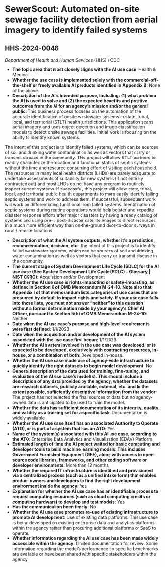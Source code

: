 # SewerScout: Automated on-site sewage facility detection from aerial imagery to identify failed systems
## HHS-2024-0046
_Department of Health and Human Services_ (HHS) / CDC


+ **The topic area that most closely aligns with the AI use case**: Health & Medical
+ **Whether the use case is implemented solely with the commercial-off-the-shelf or freely available AI products identified in Appendix B**: None of the above.
+ **Description of the AI’s intended purpose, including: (1) what problem the AI is used to solve and (2) the expected benefits and positive outcomes from the AI for an agency’s mission and/or the general public**: This business process focuses on the automation of the accurate identification of onsite wastewater systems in state, tribal, local, and territorial (STLT) health jurisdictions. This application scans aerial imagery and uses object detection and image classification models to detect onsite sewage facilities. Initial work is focusing on the ability to identify known systems.

 The intent of this project is to identify failed systems, which can be sources of soil and drinking water contamination as well as vectors that carry or transmit disease in the community. This project will allow STLT partners to readily characterize the location and functional status of septic systems without the time and resource consuming effort of visiting each household. The resources in many local health districts (LHDs) are barely adequate to undertake assessments of suitability  for new systems (if not entirely contracted out) and most LHDs do not have any program to routinely inspect current systems. If successful, this project will allow state, tribal, local, and territorial public health departments to more easily identify failing septic systems and work to address them.  If successful, subsequent work will work on differentiating functional from failed systems. Identification of septic systems during routine operations would help bolster and expedite disaster response efforts after major disasters  by having a ready catalog of systems and using pre- / post-disaster satellite images to direct resources in a much more efficient way than on-the-ground door-to-door surveys in rural / remote locations.
+ **Description of what the AI system outputs, whether it’s a prediction, recommendation, decision, etc**: The intent of this project is to identify failed wastewater systems, which can be sources of soil and drinking water contamination as well as vectors that carry or transmit disease in the community.
+ **The current stage of System Development Life Cycle (SDLC) for the AI use case (See System Development Life Cycle (SDLC) - Glossary | NIST CSRC)**: Acquisition and/or Development
+ **Whether the AI use case is rights-impacting or safety-impacting, as defined in Section 6 of OMB Memorandum M-24-10. Note also that Appendix I of that memorandum lists categories of use cases that are presumed by default to impact rights and safety. If your use case falls into those lists, you must not answer “neither” to this question without a formal determination made by your agency’s Chief AI Officer, pursuant to Section 5(b) of OMB Memorandum M-24-10**: Neither
+ **Date when the AI use case’s purpose and high-level requirements were first defined**: 1/1/2023
+ **Date when the acquisition and/or development of the AI system associated with the use case first began**: 1/1/2023
+ **Whether the AI system involved in the use case was developed, or is expected to be developed, exclusively with contracting resources, in-house, or a combination of both**: Developed in-house.
+ **Whether the AI use case made use of agency-wide infrastructure to quickly identify the right datasets to begin model development**: No
+ **General description of the data used for training, fine-tuning, and evaluation of the AI use case’s model(s). This should include a description of any data provided by the agency, whether the datasets are research datasets, publicly available, external, etc. and to the extent possible, sufficiently descriptive information from the vendor**: The project has not selected the final sources of data but no agency-owned data is anticipated to be used to train the model.
+ **Whether the data has sufficient documentation of its integrity, quality, and validity as a training set for a specific task**: Documentation is widely available
+ **Whether the AI use case itself has an associated Authority to Operate (ATO), or is part of a system that has an ATO**: Yes
+ **Name of the system(s) associated with this AI use case, according to the ATO**: Enterprise Data Analytics and Visualization (EDAV) Platform
+ **Estimated length of time the AI project waited for basic computing and developer tools to build machine learning models. This includes Government Furnished Equipment (GFE), along with access to open-source code libraries, frameworks, and other coding software or developer environments**: More than 12 months
+ **Whether the required IT infrastructure is identified and provisioned via a centralized process (such as a unified intake form) that enables product owners and developers to find the right development environment inside the agency**: Yes
+ **Explanation for whether the AI use case has an identifiable process to request computing resources (such as cloud computing credits or computing hardware) to develop and test models**: Yes
+ **Has the communication been timely**: No
+ **Whether the AI use case promotes re-use of existing infrastructure to promote AI development**: Use of existing data platforms: This use case is being developed on existing enterprise data and analytics platforms within the agency rather than procuring additional platforms or SaaS to operate.
+ **Whether information regarding the AI use case has been made widely accessible within the agency**: Limited documentation for review: Some information regarding the model’s performance on specific benchmarks are available or have been shared with specific stakeholders within the agency.